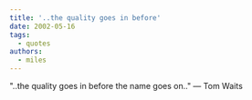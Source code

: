 ```yaml
---
title: '..the quality goes in before'
date: 2002-05-16
tags:
  - quotes
authors:
  - miles
---
```


"..the quality goes in before the name goes on.."
— Tom Waits
